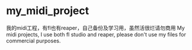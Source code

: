 # my_midi_project
我的midi工程，有fl也有reaper，自己备份及学习用，虽然活很烂请勿商用
My midi projects, I use both fl studio and reaper, please don't use my files for commercial purposes.
